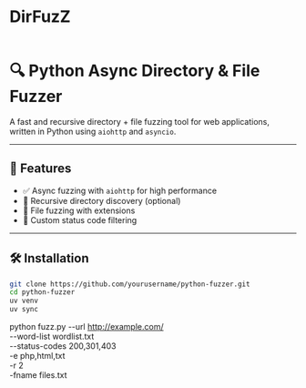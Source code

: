# DirFuzZ
``` Developed by thush
```
# 🔍 Python Async Directory & File Fuzzer

A fast and recursive directory + file fuzzing tool for web applications, written in Python using `aiohttp` and `asyncio`.

---

## 🚀 Features

- ✅ Async fuzzing with `aiohttp` for high performance
- 🔁 Recursive directory discovery (optional)
- 📄 File fuzzing with extensions
- 🧪 Custom status code filtering

---

## 🛠️ Installation

```bash
git clone https://github.com/yourusername/python-fuzzer.git
cd python-fuzzer
uv venv
uv sync
```


python fuzz.py --url http://example.com/ \
  --word-list wordlist.txt \
  --status-codes 200,301,403 \
  -e php,html,txt \
  -r 2 \
  -fname files.txt


